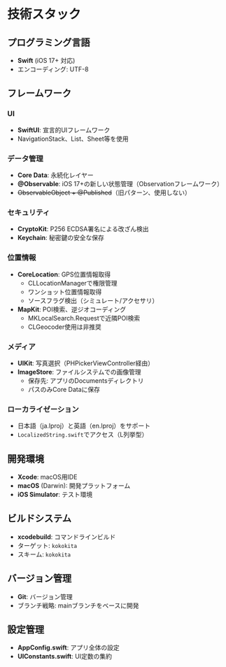 # 技術スタック

## プログラミング言語
- **Swift** (iOS 17+ 対応)
- エンコーディング: UTF-8

## フレームワーク

### UI
- **SwiftUI**: 宣言的UIフレームワーク
- NavigationStack、List、Sheet等を使用

### データ管理
- **Core Data**: 永続化レイヤー
- **@Observable**: iOS 17+の新しい状態管理（Observationフレームワーク）
- ~~ObservableObject + @Published~~（旧パターン、使用しない）

### セキュリティ
- **CryptoKit**: P256 ECDSA署名による改ざん検出
- **Keychain**: 秘密鍵の安全な保存

### 位置情報
- **CoreLocation**: GPS位置情報取得
  - CLLocationManagerで権限管理
  - ワンショット位置情報取得
  - ソースフラグ検出（シミュレート/アクセサリ）
- **MapKit**: POI検索、逆ジオコーディング
  - MKLocalSearch.Requestで近隣POI検索
  - CLGeocoder使用は非推奨

### メディア
- **UIKit**: 写真選択（PHPickerViewController経由）
- **ImageStore**: ファイルシステムでの画像管理
  - 保存先: アプリのDocumentsディレクトリ
  - パスのみCore Dataに保存

### ローカライゼーション
- 日本語（ja.lproj）と英語（en.lproj）をサポート
- `LocalizedString.swift`でアクセス（L列挙型）

## 開発環境
- **Xcode**: macOS用IDE
- **macOS** (Darwin): 開発プラットフォーム
- **iOS Simulator**: テスト環境

## ビルドシステム
- **xcodebuild**: コマンドラインビルド
- ターゲット: `kokokita`
- スキーム: `kokokita`

## バージョン管理
- **Git**: バージョン管理
- ブランチ戦略: mainブランチをベースに開発

## 設定管理
- **AppConfig.swift**: アプリ全体の設定
- **UIConstants.swift**: UI定数の集約